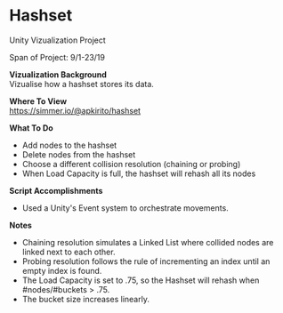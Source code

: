 # Hashset
Unity Vizualization Project

Span of Project: 9/1-23/19

**Vizualization Background**  
Vizualise how a hashset stores its data.

**Where To View**  
https://simmer.io/@apkirito/hashset

**What To Do**
- Add nodes to the hashset
- Delete nodes from the hashset
- Choose a different collision resolution (chaining or probing)
- When Load Capacity is full, the hashset will rehash all its nodes

**Script Accomplishments**
- Used a Unity's Event system to orchestrate movements.

**Notes**
- Chaining resolution simulates a Linked List where collided nodes are linked next to each other.
- Probing resolution follows the rule of incrementing an index until an empty index is found.
- The Load Capacity is set to .75, so the Hashset will rehash when #nodes/#buckets > .75.
- The bucket size increases linearly.
